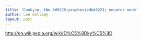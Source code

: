 ```yaml
---
title: 'Doukyou, the &#8220;prophesied&#8221; emperor monk'
author: Lee Bellamy
layout: post
---
```

http://en.wikipedia.org/wiki/D%C5%8Dky%C5%8D
